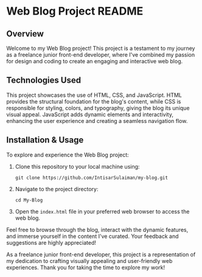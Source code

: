 # Web Blog Project README

## Overview

Welcome to my Web Blog project! This project is a testament to my journey as a freelance junior front-end developer, where I've combined my passion for design and coding to create an engaging and interactive web blog.

## Technologies Used

This project showcases the use of HTML, CSS, and JavaScript. HTML provides the structural foundation for the blog's content, while CSS is responsible for styling, colors, and typography, giving the blog its unique visual appeal. JavaScript adds dynamic elements and interactivity, enhancing the user experience and creating a seamless navigation flow.

## Installation & Usage

To explore and experience the Web Blog project:

1. Clone this repository to your local machine using:
   ```
   git clone https://github.com/IntisarSulaiman/my-blog.git
   ```

2. Navigate to the project directory:
   ```
   cd My-Blog
   ```

3. Open the `index.html` file in your preferred web browser to access the web blog.

Feel free to browse through the blog, interact with the dynamic features, and immerse yourself in the content I've curated. Your feedback and suggestions are highly appreciated!

As a freelance junior front-end developer, this project is a representation of my dedication to crafting visually appealing and user-friendly web experiences. Thank you for taking the time to explore my work!
